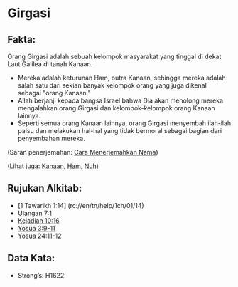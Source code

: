 # Girgasi

## Fakta: 

Orang Girgasi adalah sebuah kelompok masyarakat yang tinggal di dekat Laut Galilea di tanah Kanaan. 

* Mereka adalah keturunan Ham, putra Kanaan, sehingga mereka adalah salah satu dari sekian banyak kelompok orang yang juga dikenal sebagai "orang Kanaan."
* Allah berjanji kepada bangsa Israel bahwa Dia akan menolong mereka mengalahkan orang Girgasi dan kelompok-kelompok orang Kanaan lainnya.
* Seperti semua orang Kanaan lainnya, orang Girgasi menyembah ilah-ilah palsu dan melakukan hal-hal yang tidak bermoral sebagai bagian dari penyembahan mereka. 

(Saran penerjemahan: [Cara Menerjemahkan Nama](rc://en/ta/man/translate/translate-names))  

(Lihat juga: [Kanaan](../names/canaan.md), [Ham](../names/ham.md), [Nuh](../names/noah.md)) 

## Rujukan Alkitab:

* [1 Tawarikh 1:14] (rc://en/tn/help/1ch/01/14)
* [Ulangan 7:1](rc://en/tn/help/deu/07/01)
* [Kejadian 10:16](rc://en/tn/help/gen/10/16)
* [Yosua 3:9-11](rc://en/tn/help/jos/03/09)
* [Yosua 24:11-12](rc://en/tn/help/jos/24/11)  

## Data Kata:

* Strong’s: H1622
